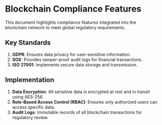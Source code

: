 # Blockchain Compliance Features

This document highlights compliance features integrated into the blockchain network to meet global regulatory requirements.

## Key Standards
1. **GDPR**: Ensures data privacy for user-sensitive information.
2. **SOX**: Provides tamper-proof audit logs for financial transactions.
3. **ISO 27001**: Implements secure data storage and transmission.

## Implementation
1. **Data Encryption**: All sensitive data is encrypted at rest and in transit using AES-256.
2. **Role-Based Access Control (RBAC)**: Ensures only authorized users can access specific data.
3. **Audit Logs**: Immutable records of all blockchain transactions for regulatory review.
